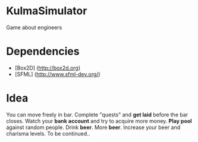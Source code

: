 # KulmaSimulator
Game about engineers

# Dependencies
* [Box2D] (http://box2d.org)
* [SFML] (http://www.sfml-dev.org/)

# Idea
You can move freely in bar. Complete "quests" and **get laid** before the bar closes. Watch your **bank account** and try to acquire more money. **Play pool** against random people. Drink **beer**. More **beer**. Increase your beer and charisma levels. To be continued..
